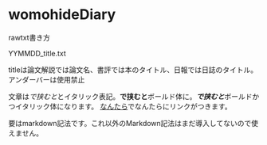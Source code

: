 # womohideDiary

rawtxt書き方

YYMMDD_title.txt

titleは論文解説では論文名、書評では本のタイトル、日報では日誌のタイトル。アンダーバーは使用禁止

文章は*で挟むと*とイタリック表記。**で挟むと**ボールド体に。***で挟むと***ボールドかつイタリック体になります。
[なんたら](リンク先)でなんたらにリンクがつきます。

要はmarkdown記法です。これ以外のMarkdown記法はまだ導入してないので使えません。